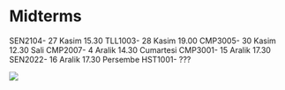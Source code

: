 # Midterms

SEN2104- 27 Kasim 15.30
TLL1003- 28 Kasim  19.00
CMP3005- 30 Kasim 12.30 Sali
CMP2007- 4 Aralik 14.30 Cumartesi
CMP3001- 15 Aralik 17.30
SEN2022- 16 Aralik 17.30 Persembe
HST1001- ???

![]("C:\Users\Emre\Documents\Lightshot\Screenshot_3.png")